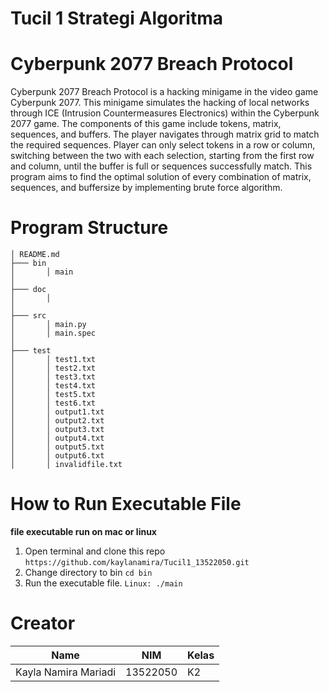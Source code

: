 # Tucil 1 Strategi Algoritma

# Cyberpunk 2077 Breach Protocol
Cyberpunk 2077 Breach Protocol is a hacking minigame in the video game Cyberpunk 2077. This minigame simulates the hacking of local networks through ICE (Intrusion Countermeasures Electronics) within the Cyberpunk 2077 game. The components of this game include tokens, matrix, sequences, and buffers. The player navigates through matrix grid to match the required sequences. Player can only select tokens in a row or column, switching between the two with each selection, starting from the first row and column, until the buffer is full or sequences successfully match. This program aims to find the optimal solution of every combination of matrix, sequences, and buffersize by implementing brute force algorithm. 

# Program Structure
```
│ README.md
├─── bin
│       │ main
│
├─── doc
│       │ 
│
├─── src
│       │ main.py
│       │ main.spec
│
├─── test
│       │ test1.txt
│       │ test2.txt
│       │ test3.txt
│       │ test4.txt
│       │ test5.txt
│       │ test6.txt
│       │ output1.txt
│       │ output2.txt
│       │ output3.txt
│       │ output4.txt
│       │ output5.txt
│       │ output6.txt
│       │ invalidfile.txt
```
        
# How to Run Executable File
**file executable run on mac or linux**
1. Open terminal and clone this repo `https://github.com/kaylanamira/Tucil1_13522050.git`
2. Change directory to bin `cd bin`
3. Run the executable file. `Linux: ./main`

# Creator
|        Name          |    NIM   | Kelas |
| -------------------- | -------- | ----- |
| Kayla Namira Mariadi | 13522050 |   K2  |
